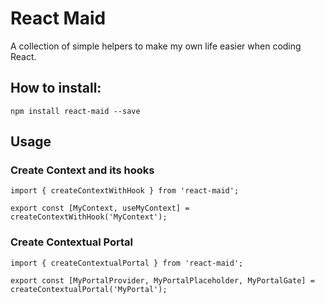 # React Maid

A collection of simple helpers to make my own life easier when coding React.

## How to install:

```
npm install react-maid --save
```

## Usage

### Create Context and its hooks
```
import { createContextWithHook } from 'react-maid';

export const [MyContext, useMyContext] = createContextWithHook('MyContext');
```

### Create Contextual Portal
```
import { createContextualPortal } from 'react-maid';

export const [MyPortalProvider, MyPortalPlaceholder, MyPortalGate] = createContextualPortal('MyPortal');
```
